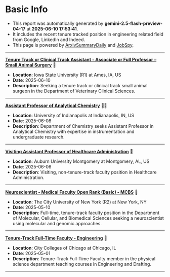 
# Basic Info
- This report was automatically generated by **gemini-2.5-flash-preview-04-17** at **2025-06-10 17:53:41**.  
- It includes the recent tenure tracked position in engineering related field from Google, LinkedIn and Indeed.  
- This page is powered by [ArxivSummaryDaily](https://github.com/dong-zehao/ArxivSummaryDaily) and [JobSpy](https://github.com/speedyapply/JobSpy).
---
**[Tenure Track or Clinical Track Assistant - Associate or Full Professor – Small Animal Surgery](https://www.indeed.com/viewjob?jk=dff184ffe657b822)** 🌟
- **Location**: Iowa State University (R1) at Ames, IA, US
- **Date**: 2025-06-10
- **Description**: Seeking a tenure track or clinical track small animal surgeon in the Department of Veterinary Clinical Sciences.
---
**[Assistant Professor of Analytical Chemistry](https://www.indeed.com/viewjob?jk=c556a50f7ea4eda7)** 🌟🌟
- **Location**: University of Indianapolis at Indianapolis, IN, US
- **Date**: 2025-06-08
- **Description**: Department of Chemistry seeks Assistant Professor in Analytical Chemistry with expertise in instrumentation and undergraduate research.
---
**[Visiting Assistant Professor of Healthcare Administration](https://www.indeed.com/viewjob?jk=90393e577084a4e8)** 🌟
- **Location**: Auburn University Montgomery at Montgomery, AL, US
- **Date**: 2025-06-06
- **Description**: Visiting, non-tenure-track faculty position in Healthcare Administration.
---
**[Neuroscientist - Medical Faculty Open Rank (Basic) - MCBS](https://www.linkedin.com/jobs/view/4227422163)** 🌟
- **Location**: The City University of New York (R2) at New York, NY
- **Date**: 2025-05-10
- **Description**: Full-time, tenure-track faculty position in the Department of Molecular, Cellular, and Biomedical Sciences seeking a neuroscientist using molecular and genomic approaches.
---
**[Tenure-Track Full-Time Faculty - Engineering](https://www.linkedin.com/jobs/view/4219216033)** 🌟
- **Location**: City Colleges of Chicago at Chicago, IL
- **Date**: 2025-05-01
- **Description**: Tenure-Track Full-Time Faculty member in the physical science department teaching courses in Engineering and Drafting.
---

